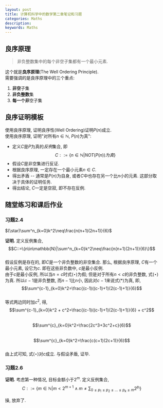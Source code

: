 ```yaml
---
layout: post
title: 计算机科学中的数学第二章笔记和习题
categories: Maths
description: 
keywords: Maths
---
```


## 良序原理
> 非负整数集中的每个非空子集都有一个最小元素.  

这个就是**良序原理**(The Well Ordering Principle).   
需要强调的是良序原理中的三个重点:  
1. **非空**子集  
2. **非负整数**集  
3. **每一个非**空子集


## 良序证明模板
使用良序原理, 证明良序性(Well Ordering)证明$P(n)$成立.  
使用良序原理, 证明"对所有$n\in\mathbb{N}$, $P(n)$为真":  
- 定义$C$是$P$为真的*反例*集合, 即  
$$C::=\{n\in\mathbb{N}|NOT(P(n))为真\}$$  
- 假设$C$是非空集进行反证.  
- 根据良序原理, 一定存在一个最小元素$n\in C$.  
- 得出矛盾 -- 通常是$P(n)$为自身, 或者$C$中也存在另一个比$n$小的元素. 这部分取决于具体的证明任务.  
- 得出结论, $C$一定是空寂, 即不存在反例.  

## 随堂练习和课后作业
### 习题2.4
$(\star)\sum^n_{k=0}k^2\neq\frac{n(n+1)(2n+1)}{6}$  

**证明.** 定义反例集合,   
$$C::=\{n\in\mathbb{N}|\sum^n_{k=0}k^2\neq\frac{n(n+1)(2n+1)}{6}\}$$    
假设反例是存在的, 即$C$是一个非负整数的非空集合. 那么, 根据良序原理, $C$有一个最小元素, 设它为$c$. 即在这些非负数中, $c$是最小反例.   
由于$c$是最小反例, 所以当$n=c$时式$(\star)$为假; 但是对于所有$n<c$的非负整数, 式$(\star)$为真. 所以$c-1$是非负整数, 而$n-1$比$n$小, 因此对$c-1$来说式$(*)$为真, 即,  
$$\sum^{c-1}_{k=0}k^2=\frac{(c-1)((c-1)+1)(2(c-1)+1)}{6}$$    
等式两边同时加$c^2$, 得,  
$$\sum^{c-1}_{k=0}k^2 + c^2=\frac{(c-1)((c-1)+1)(2(c-1)+1)}{6} + c^2$$   
$$\sum^{c}_{k=0}k^2=\frac{2c^3+3c^2+c}{6}$$    
$$\sum^{c}_{k=0}k^2=\frac{c(c+1)(2c+1)}{6}$$   
由上式可知, 式$(\star)$对$c$成立. 与假设矛盾, 证毕.   

### 习题2.6  
**证明.** 考虑第一种情况, 目标金额小于$2^m$. 定义反例集合,   
$$C::=\{m\in\mathbb{N}|m<2^{m+1} \land m\neq\sum_{0\leq p_1\leq p_2\leq\dots\leq p_k\leq m}2^{p_i}\}$$  

操, 放弃了.   
